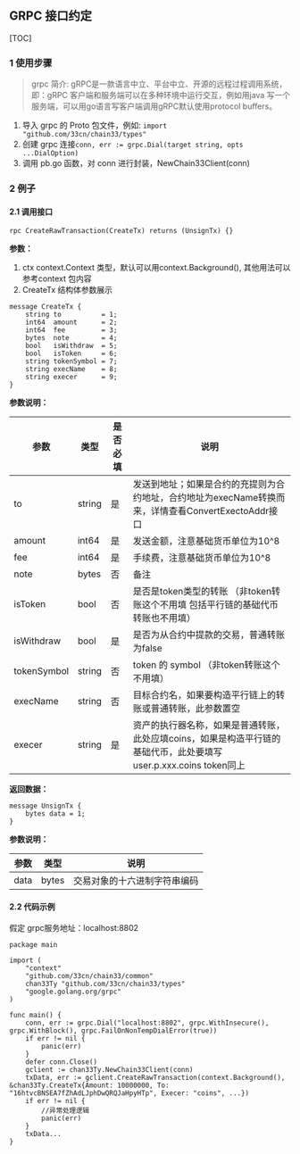 ## GRPC 接口约定
[TOC]
### 1 使用步骤
> grpc 简介: gRPC是一款语言中立、平台中立、开源的远程过程调用系统，即：gRPC 客户端和服务端可以在多种环境中运行交互，例如用java 写一个服务端，可以用go语言写客户端调用gRPC默认使用protocol buffers。

1. 导入 grpc 的 Proto 包文件，例如: `import "github.com/33cn/chain33/types"`
2. 创建 grpc 连接`conn, err := grpc.Dial(target string, opts ...DialOption)`
3. 调用 pb.go 函数，对 conn 进行封装，NewChain33Client(conn)

### 2 例子
#### 2.1 调用接口
```
rpc CreateRawTransaction(CreateTx) returns (UnsignTx) {}
```
**参数：**
1. ctx context.Context 类型，默认可以用context.Background(),  其他用法可以参考context 包内容
2. CreateTx 结构体参数展示
```
message CreateTx {
    string to          = 1;
    int64  amount      = 2;
    int64  fee         = 3;
    bytes  note        = 4;
    bool   isWithdraw  = 5;
    bool   isToken     = 6;
    string tokenSymbol = 7;
    string execName    = 8;
    string execer      = 9;
}
```

**参数说明：**

|参数|类型|是否必填|说明|
|----|----|----|----|
|to|string|是|发送到地址；如果是合约的充提则为合约地址，合约地址为execName转换而来，详情查看ConvertExectoAddr接口|
|amount|int64|是|发送金额，注意基础货币单位为10^8|
|fee|int64|是|手续费，注意基础货币单位为10^8|
|note|bytes|否|备注|
|isToken|bool|否|是否是token类型的转账 （非token转账这个不用填 包括平行链的基础代币转账也不用填）|
|isWithdraw|bool|是|是否为从合约中提款的交易，普通转账为false|
|tokenSymbol|string|否|token 的 symbol （非token转账这个不用填）|
|execName|string|否|目标合约名，如果要构造平行链上的转账或普通转账，此参数置空|
|execer|string|是|资产的执行器名称，如果是普通转账，此处应填coins，如果是构造平行链的基础代币，此处要填写user.p.xxx.coins token同上|

**返回数据：**
```
message UnsignTx {
    bytes data = 1;
}
```
**参数说明：**

|参数|类型|说明|
|----|----|----|
|data|bytes|交易对象的十六进制字符串编码|

#### 2.2 代码示例
假定 grpc服务地址：localhost:8802
```
package main

import (
	"context"
	"github.com/33cn/chain33/common"
	chan33Ty "github.com/33cn/chain33/types"
	"google.golang.org/grpc"
)

func main() {
	conn, err := grpc.Dial("localhost:8802", grpc.WithInsecure(), grpc.WithBlock(), grpc.FailOnNonTempDialError(true))
	if err != nil {
		panic(err)
	}
	defer conn.Close()
	gclient := chan33Ty.NewChain33Client(conn)
	txData, err := gclient.CreateRawTransaction(context.Background(), &chan33Ty.CreateTx{Amount: 10000000, To: "16htvcBNSEA7fZhAdLJphDwQRQJaHpyHTp", Execer: "coins", ...})
	if err != nil {
		//异常处理逻辑
		panic(err)
	}
	txData...
}
```
